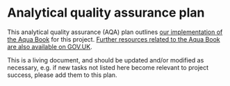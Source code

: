 # Analytical quality assurance plan

This analytical quality assurance (AQA) plan outlines [our implementation of the
Aqua Book][aqua-book] for this project. [Further resources related to the Aqua Book
are also available on GOV.UK][aqua-book-resources].

This is a living document, and should be updated and/or modified as necessary, e.g. if
new tasks not listed here become relevant to project success, please add them to this
plan.

[aqua-book]: https://www.gov.uk/government/publications/the-aqua-book-guidance-on-producing-quality-analysis-for-government
[aqua-book-resources]: https://www.gov.uk/government/collections/aqua-book-resources
